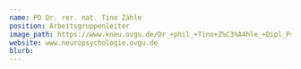 ```yaml
---
name: PD Dr. rer. nat. Tino Zähle
position: Arbeitsgruppenleiter
image_path: https://www.kneu.ovgu.de/Dr_+phil_+Tino+Z%C3%A4hle_+Dipl_Psych_-height-1772-width-1181-p-1422/_/TZ_zivil.jpg
website: www.neuropsychologie.ovgu.de
blurb:
---
```

